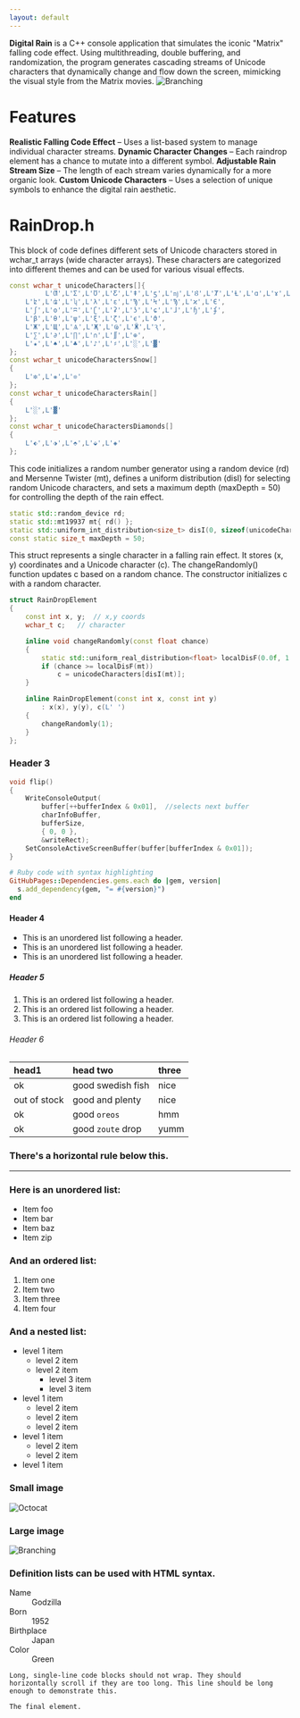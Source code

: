 ```yaml
---
layout: default
---
```


**Digital Rain** is a C++ console application that simulates the iconic "Matrix" falling code effect. Using multithreading, double buffering, and randomization, the program generates cascading streams of Unicode characters that dynamically change and flow down the screen, mimicking the visual style from the Matrix movies.
![Branching](https://github.githubassets.com/images/Screenshot20250308132546.png)

# Features
**Realistic Falling Code Effect** – Uses a list-based system to manage individual character streams.
**Dynamic Character Changes** – Each raindrop element has a chance to mutate into a different symbol.
**Adjustable Rain Stream Size** – The length of each stream varies dynamically for a more organic look.
**Custom Unicode Characters** – Uses a selection of unique symbols to enhance the digital rain aesthetic.

# RainDrop.h
This block of code defines different sets of Unicode characters stored in wchar_t arrays (wide character arrays). These characters are categorized into different themes and can be used for various visual effects.
```c++
const wchar_t unicodeCharacters[]{
		 L'Ƣ',L'Ʃ',L'Ʊ',L'Ƹ',L'ǂ',L'ƽ',L'ǌ',L'Ȣ',L'Ⱦ',L'Ƚ',L'ɑ',L'ɤ',L'ʑ',
	L'ʫ',L'ʥ',L'ʮ',L'λ',L'ε',L'Ϡ',L'Ϟ',L'Ϡ',L'ϰ',L'Є',
	L'ʃ',L'ʘ',L'ʭ',L'ʗ',L'ʡ',L'ʖ',L'ɕ',L'ɺ',L'ɧ',L'ʄ',
	L'β',L'θ',L'ψ',L'ξ',L'ζ',L'ϵ',L'ϑ',
	L'Ж',L'Щ',L'Ѧ',L'Җ',L'Ҩ',L'Ӝ',L'Ԇ',
	L'∑',L'∂',L'∏',L'∩',L'∬',L'⊕',
	L'★',L'♠',L'♣',L'♪',L'♯',L'░',L'▓' 
};
const wchar_t unicodeCharactersSnow[]
{
	L'✼',L'❋',L'❊'
};
const wchar_t unicodeCharactersRain[]
{
	L'░',L'▓'
};
const wchar_t unicodeCharactersDiamonds[]
{
	L'⬖',L'⬗',L'⬘',L'⬙',L'◈'
};
```

This code initializes a random number generator using a random device (rd) and Mersenne Twister (mt), defines a uniform distribution (disI) for selecting random Unicode characters, and sets a maximum depth (maxDepth = 50) for controlling the depth of the rain effect.
```c++
static std::random_device rd; 
static std::mt19937 mt{ rd() };  
static std::uniform_int_distribution<size_t> disI(0, sizeof(unicodeCharacters) / sizeof(unicodeCharacters[0]));
const static size_t maxDepth = 50;
```
This struct represents a single character in a falling rain effect. It stores (x, y) coordinates and a Unicode character (c). The changeRandomly() function updates c based on a random chance. The constructor initializes c with a random character.
```c++
struct RainDropElement
{
	const int x, y;  // x,y coords
	wchar_t c;   // character

	inline void changeRandomly(const float chance)
	{
		static std::uniform_real_distribution<float> localDisF(0.0f, 1.0f);
		if (chance >= localDisF(mt))
			c = unicodeCharacters[disI(mt)];
	}

	inline RainDropElement(const int x, const int y)
		: x(x), y(y), c(L' ')
	{
		changeRandomly(1);
	}
};
```
### Header 3

```c++
void flip()
{
	WriteConsoleOutput(
		buffer[++bufferIndex & 0x01],  //selects next buffer
		charInfoBuffer,
		bufferSize,
		{ 0, 0 },
		&writeRect);
	SetConsoleActiveScreenBuffer(buffer[bufferIndex & 0x01]);
}
```

```ruby
# Ruby code with syntax highlighting
GitHubPages::Dependencies.gems.each do |gem, version|
  s.add_dependency(gem, "= #{version}")
end
```

#### Header 4

*   This is an unordered list following a header.
*   This is an unordered list following a header.
*   This is an unordered list following a header.

##### Header 5

1.  This is an ordered list following a header.
2.  This is an ordered list following a header.
3.  This is an ordered list following a header.

###### Header 6

| head1        | head two          | three |
|:-------------|:------------------|:------|
| ok           | good swedish fish | nice  |
| out of stock | good and plenty   | nice  |
| ok           | good `oreos`      | hmm   |
| ok           | good `zoute` drop | yumm  |

### There's a horizontal rule below this.

* * *

### Here is an unordered list:

*   Item foo
*   Item bar
*   Item baz
*   Item zip

### And an ordered list:

1.  Item one
1.  Item two
1.  Item three
1.  Item four

### And a nested list:

- level 1 item
  - level 2 item
  - level 2 item
    - level 3 item
    - level 3 item
- level 1 item
  - level 2 item
  - level 2 item
  - level 2 item
- level 1 item
  - level 2 item
  - level 2 item
- level 1 item

### Small image

![Octocat](https://github.githubassets.com/images/icons/emoji/octocat.png)

### Large image

![Branching](https://guides.github.com/activities/hello-world/branching.png)


### Definition lists can be used with HTML syntax.

<dl>
<dt>Name</dt>
<dd>Godzilla</dd>
<dt>Born</dt>
<dd>1952</dd>
<dt>Birthplace</dt>
<dd>Japan</dd>
<dt>Color</dt>
<dd>Green</dd>
</dl>

```
Long, single-line code blocks should not wrap. They should horizontally scroll if they are too long. This line should be long enough to demonstrate this.
```

```
The final element.
```
